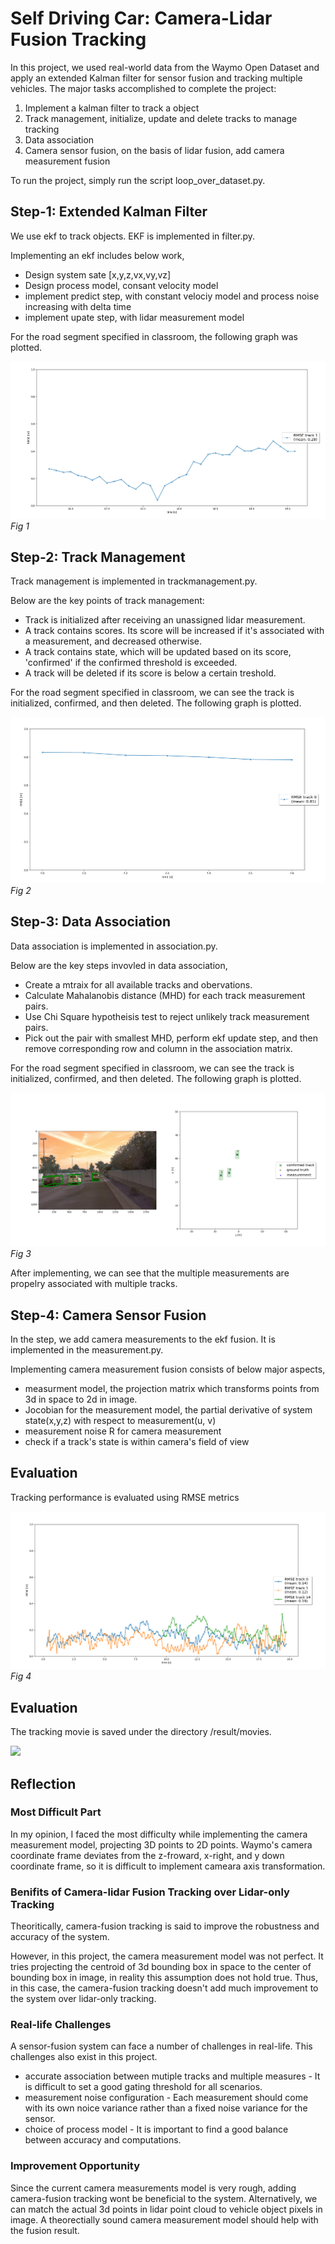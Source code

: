 # Self Driving Car: Camera-Lidar Fusion Tracking

In this project, we used real-world data from the Waymo Open Dataset and apply an extended Kalman filter for sensor fusion and tracking multiple vehicles.
The major tasks accomplished to complete the project:

1. Implement a kalman filter to track a object
2. Track management, initialize, update and delete tracks to manage tracking
3. Data association
4. Camera sensor fusion, on the basis of lidar fusion, add camera measurement fusion

To run the project, simply run the script loop_over_dataset.py.

## Step-1: Extended Kalman Filter

We use ekf to track objects. EKF is implemented in filter.py.

Implementing an ekf includes below work,

* Design system sate [x,y,z,vx,vy,vz]
* Design process model, consant velocity model
* implement predict step, with constant velociy model and process noise increasing with delta time
* implement upate step, with lidar measurement model

For the road segment specified in classroom, the following graph was plotted.
<p>
    <img src="img/Final Term/s1.png"/>
    <br>
    <em>Fig 1</em>
</p>

## Step-2: Track Management

Track management is implemented in trackmanagement.py.

Below are the key points of track management:
* Track is initialized after receiving an unassigned lidar measurement.
* A track contains scores. Its score will be increased if it's associated with a measurement, and decreased otherwise.
* A track contains state, which will be updated based on its score, 'confirmed' if the confirmed threshold is exceeded.
* A track will be deleted if its score is below a certain treshold.

For the road segment specified in classroom, we can see the track is initialized, confirmed, and then deleted. The following graph is plotted.

<p>
    <img src="img/Final Term/s2.png"/>
    <br>
    <em>Fig 2</em>
</p>

## Step-3: Data Association

Data association is implemented in association.py.

Below are the key steps invovled in data association,

* Create a mtraix for all available tracks and obervations.
* Calculate Mahalanobis distance (MHD) for each track measurement pairs.
* Use Chi Square hypotheisis test to reject unlikely track measurement pairs.
* Pick out the pair with smallest MHD, perform ekf update step, and then remove corresponding row and column in the association matrix.

For the road segment specified in classroom, we can see the track is initialized, confirmed, and then deleted. The following graph is plotted.

<p>
    <img src="img/Final Term/s3.png"/>
    <br>
    <em>Fig 3</em>
</p>

After implementing, we can see that the multiple measurements are propelry associated with multiple tracks.

## Step-4: Camera Sensor Fusion

In the step, we add camera measurements to the ekf fusion. It is implemented in the measurement.py.

Implementing camera measurement fusion consists of below major aspects,

* measurment model, the projection matrix which transforms points from 3d in space to 2d in image.
* Jocobian for the measurement model, the partial derivative of system state(x,y,z) with respect to measurement(u, v)
* measurement noise R for camera measurement
* check if a track's state is within camera's field of view 

## Evaluation

Tracking performance is evaluated using RMSE metrics

<p>
    <img src="img/Final Term/s4.png"/>
    <br>
    <em>Fig 4</em>
</p>

## Evaluation

The tracking movie is saved under the directory /result/movies.

<p>
    <img src="img/video.gif"/>
</p>

## Reflection

### Most Difficult Part

In my opinion, I faced the most difficulty while implementing the camera measurement model, projecting 3D points to 2D points. Waymo's camera coordinate frame deviates from the z-froward, x-right, and y down coordinate frame, so it is difficult to implement cameara axis transformation.

### Benifits of Camera-lidar Fusion Tracking over Lidar-only Tracking

Theoritically, camera-fusion tracking is said to improve the robustness and accuracy of the system.

However, in this project, the camera measurement model was not perfect. It tries projecting the centroid of 3d bounding box in space to the center of bounding box in image, in reality this assumption does not hold true. Thus, in this case, the camera-fusion tracking doesn't add much improvement to the system over lidar-only tracking.

### Real-life Challenges

A sensor-fusion system can face a number of challenges in real-life. This challenges also exist in this project.

* accurate association between mutiple tracks and multiple measures - It is difficult to set a good gating threshold for all scenarios.
* measurement noise configuration - Each measurement should come with its own noice variance rather than a fixed noise variance for the sensor.
* choice of process model - It is important to find a good balance between accuracy and computations.

### Improvement Opportunity

Since the current camera measurements model is very rough, adding camera-fusion tracking wont be beneficial to the system. Alternatively, we can match the actual 3d points in lidar point cloud to vehicle object pixels in image. A theorectially sound camera measurement model should help with the fusion result.
